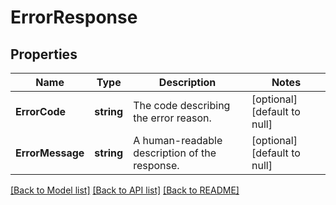 # ErrorResponse

## Properties
Name | Type | Description | Notes
------------ | ------------- | ------------- | -------------
**ErrorCode** | **string** | The code describing the error reason. | [optional] [default to null]
**ErrorMessage** | **string** | A human-readable description of the response. | [optional] [default to null]

[[Back to Model list]](../README.md#documentation-for-models) [[Back to API list]](../README.md#documentation-for-api-endpoints) [[Back to README]](../README.md)

